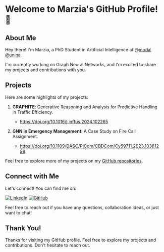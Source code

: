 
<!---
marziacanzaniello/marziacanzaniello is a ✨ special ✨ repository because its `README.md` (this file) appears on your GitHub profile.
You can click the Preview link to take a look at your changes.
--->

# Welcome to Marzia's GitHub Profile! 👋

## About Me

Hey there! I'm Marzia, a PhD Student in Artificial Intelligence at @[modal](https://www.labdma.unina.it) @[unina](https://www.unina.it/).
 
I'm currently working on Graph Neural Networks, and I'm excited to share my projects and contributions with you.

## Projects

Here are some highlights of my projects:

1. **GRAPHITE**: Generative Reasoning and Analysis for Predictive Handling in Traffic Efficiency.
   - https://doi.org/10.1016/j.inffus.2024.102265

2. **GNN in Emergency Management**: A Case Study on Fire Call Assignment.
   - https://doi.org/10.1109/DASC/PiCom/CBDCom/Cy59711.2023.10361298

Feel free to explore more of my projects on my [GitHub repositories](https://github.com/marziacanzaniello).

## Connect with Me

Let's connect! You can find me on:

[![LinkedIn](https://upload.wikimedia.org/wikipedia/commons/thumb/c/ca/LinkedIn_logo_initials.png/40px-LinkedIn_logo_initials.png)](https://www.linkedin.com/in/marzia-canzaniello-0253081a1/)
[![GitHub](https://upload.wikimedia.org/wikipedia/commons/thumb/9/91/Octicons-mark-github.svg/40px-Octicons-mark-github.svg.png)](https://github.com/marziacanzaniello)

Feel free to reach out if you have any questions, collaboration ideas, or just want to chat!

## Thank You!

Thanks for visiting my GitHub profile. Feel free to explore my projects and contributions. Don't hesitate to reach out.
